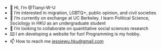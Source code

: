 - 👋 Hi, I’m @Tianyi-W-U
- 👀 I’m interested in migration, LGBTQ+, public opinion, and civil societies
- 🌱 I’m currently on exchange at UC Berkeley. I learn Political Science, Sociology in HKU as an undergraduate student
- 💞️ I’m looking to collaborate on quantitative social sciences research
- ⌨️ I am developing a website for fun! Programming is my hobby.
- 📫 How to reach me jessiewu.hku@gmail.com

<!---
Tianyi-W-U/Tianyi-W-U is a ✨ special ✨ repository because its `README.md` (this file) appears on your GitHub profile.
You can click the Preview link to take a look at your changes.
--->
